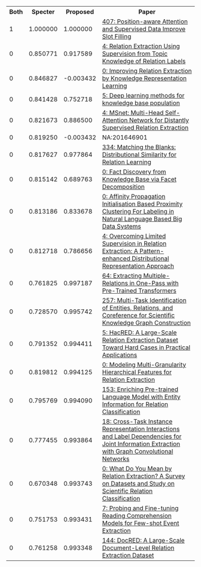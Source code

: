 <html><table><tr>
<th>Both</th>
<th>Specter</th>
<th>Proposed</th>
<th>Paper</th>
</tr>
<tr>
<td>1</td>
<td>1.000000</td>
<td>1.000000</td>
<td><a href="https://www.semanticscholar.org/paper/400e746bc8027c4b5f915cae6123cd1775484b4d">407: Position-aware Attention and Supervised Data Improve Slot Filling</a></td>
</tr>
<tr>
<td>0</td>
<td>0.850771</td>
<td>0.917589</td>
<td><a href="https://www.semanticscholar.org/paper/0f9aa49c3f7d4be62df786547981f45f41b2a43c">4: Relation Extraction Using Supervision from Topic Knowledge of Relation Labels</a></td>
</tr>
<tr>
<td>0</td>
<td>0.846827</td>
<td>-0.003432</td>
<td><a href="https://www.semanticscholar.org/paper/4a76ee4be7459b9777102231a304a6fe7c19caef">0: Improving Relation Extraction by Knowledge Representation Learning</a></td>
</tr>
<tr>
<td>0</td>
<td>0.841428</td>
<td>0.752718</td>
<td><a href="https://www.semanticscholar.org/paper/0fd6d5727215283bca296fe75852475e7c6c7ca0">5: Deep learning methods for knowledge base population</a></td>
</tr>
<tr>
<td>0</td>
<td>0.821673</td>
<td>0.886500</td>
<td><a href="https://www.semanticscholar.org/paper/578796f683551e9fb0eb58ca51b06513b0bbeae7">4: MSnet: Multi-Head Self-Attention Network for Distantly Supervised Relation Extraction</a></td>
</tr>
<tr>
<td>0</td>
<td>0.819250</td>
<td>-0.003432</td>
<td>NA:201646901</td>
</tr>
<tr>
<td>0</td>
<td>0.817627</td>
<td>0.977864</td>
<td><a href="https://www.semanticscholar.org/paper/4af09143735210777281b66997ec12994dbb43d4">334: Matching the Blanks: Distributional Similarity for Relation Learning</a></td>
</tr>
<tr>
<td>0</td>
<td>0.815142</td>
<td>0.689763</td>
<td><a href="https://www.semanticscholar.org/paper/73c075b8d4f8a90271b6351c7f70e2e28854aca0">0: Fact Discovery from Knowledge Base via Facet Decomposition</a></td>
</tr>
<tr>
<td>0</td>
<td>0.813186</td>
<td>0.833678</td>
<td><a href="https://www.semanticscholar.org/paper/c35971a98f82ff219af67d16aceec0fc430a9b23">0: Affinity Propagation Initialisation Based Proximity Clustering For Labeling in Natural Language Based Big Data Systems</a></td>
</tr>
<tr>
<td>0</td>
<td>0.812718</td>
<td>0.786656</td>
<td><a href="https://www.semanticscholar.org/paper/5d11b00707092c7bf473e735a0d896263248d16a">4: Overcoming Limited Supervision in Relation Extraction: A Pattern-enhanced Distributional Representation Approach</a></td>
</tr>
<tr>
<td>0</td>
<td>0.761825</td>
<td>0.997187</td>
<td><a href="https://www.semanticscholar.org/paper/85cc7ed9e6bca21ba5c414411421ae56a89df784">64: Extracting Multiple-Relations in One-Pass with Pre-Trained Transformers</a></td>
</tr>
<tr>
<td>0</td>
<td>0.728570</td>
<td>0.995742</td>
<td><a href="https://www.semanticscholar.org/paper/b21b927c251c415b601b6d7f785a42cc5c292635">257: Multi-Task Identification of Entities, Relations, and Coreference for Scientific Knowledge Graph Construction</a></td>
</tr>
<tr>
<td>0</td>
<td>0.791352</td>
<td>0.994411</td>
<td><a href="https://www.semanticscholar.org/paper/31fb3586cab89c1314bb9863d00222aeaa77d7d3">5: HacRED: A Large-Scale Relation Extraction Dataset Toward Hard Cases in Practical Applications</a></td>
</tr>
<tr>
<td>0</td>
<td>0.819812</td>
<td>0.994125</td>
<td><a href="https://www.semanticscholar.org/paper/18d85088e8f79ae0fea00772ac346f76780e9b03">0: Modeling Multi-Granularity Hierarchical Features for Relation Extraction</a></td>
</tr>
<tr>
<td>0</td>
<td>0.795769</td>
<td>0.994090</td>
<td><a href="https://www.semanticscholar.org/paper/50714786ac191e796d8963b66364fbf46ac54761">153: Enriching Pre-trained Language Model with Entity Information for Relation Classification</a></td>
</tr>
<tr>
<td>0</td>
<td>0.777455</td>
<td>0.993864</td>
<td><a href="https://www.semanticscholar.org/paper/55bbc5a2eb8b7296d06704ca14a3c15c0d81eaef">18: Cross-Task Instance Representation Interactions and Label Dependencies for Joint Information Extraction with Graph Convolutional Networks</a></td>
</tr>
<tr>
<td>0</td>
<td>0.670348</td>
<td>0.993743</td>
<td><a href="https://www.semanticscholar.org/paper/29a369d83a7d6a49f6a3259bee23bd4d95db0b16">0: What Do You Mean by Relation Extraction? A Survey on Datasets and Study on Scientific Relation Classification</a></td>
</tr>
<tr>
<td>0</td>
<td>0.751753</td>
<td>0.993431</td>
<td><a href="https://www.semanticscholar.org/paper/47a35c15c941044bbe53cf5da4408b439854acc7">7: Probing and Fine-tuning Reading Comprehension Models for Few-shot Event Extraction</a></td>
</tr>
<tr>
<td>0</td>
<td>0.761258</td>
<td>0.993348</td>
<td><a href="https://www.semanticscholar.org/paper/2745fc72e1dd53d1c30f17cf05841b163c2f63c9">144: DocRED: A Large-Scale Document-Level Relation Extraction Dataset</a></td>
</tr>
</table></html>
